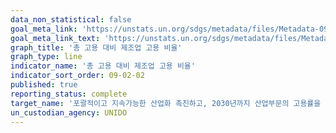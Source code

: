 ```yaml
---
data_non_statistical: false
goal_meta_link: 'https://unstats.un.org/sdgs/metadata/files/Metadata-09-02-02.pdf'
goal_meta_link_text: 'https://unstats.un.org/sdgs/metadata/files/Metadata-09-02-02.pdf'
graph_title: '총 고용 대비 제조업 고용 비율'
graph_type: line
indicator_name: '총 고용 대비 제조업 고용 비율'
indicator_sort_order: 09-02-02
published: true
reporting_status: complete
target_name: '포괄적이고 지속가능한 산업화 촉진하고, 2030년까지 산업부문의 고용률을 상당 수준으로 증가, 특히 최빈개도국의 경우 2배로 증가'
un_custodian_agency: UNIDO
---
```

